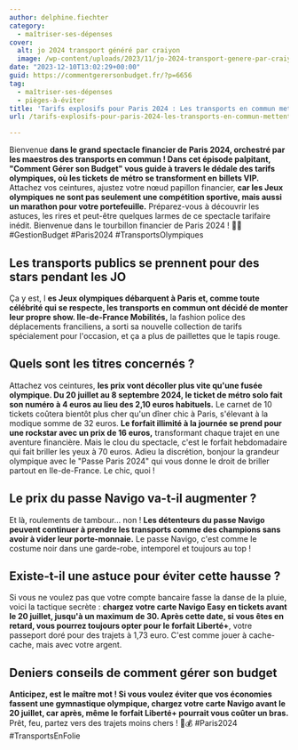```yaml
---
author: delphine.fiechter
category:
  - maîtriser-ses-dépenses
cover:
  alt: jo 2024 transport généré par craiyon
  image: /wp-content/uploads/2023/11/jo-2024-transport-genere-par-craiyon.png
date: "2023-12-10T13:02:29+00:00"
guid: https://commentgerersonbudget.fr/?p=6656
tag:
  - maîtriser-ses-dépenses
  - pièges-à-éviter
title: 'Tarifs explosifs pour Paris 2024 : Les transports en commun mettent le feu aux poudres pendant les JO 2024 !'
url: /tarifs-explosifs-pour-paris-2024-les-transports-en-commun-mettent-le-feu-aux-poudres-pendant-les-jo-2024/

---
```

Bienvenue **dans le grand spectacle financier de Paris 2024, orchestré par les maestros des transports en commun ! Dans cet épisode palpitant, "Comment Gérer son Budget" vous guide à travers le dédale des tarifs olympiques, où les tickets de métro se transforment en billets VIP.** Attachez vos ceintures, ajustez votre nœud papillon financier, **car les Jeux olympiques ne sont pas seulement une compétition sportive, mais aussi un marathon pour votre portefeuille.** Préparez-vous à découvrir les astuces, les rires et peut-être quelques larmes de ce spectacle tarifaire inédit. Bienvenue dans le tourbillon financier de Paris 2024 ! 💸🎉 #GestionBudget #Paris2024 #TransportsOlympiques

## **Les transports publics se prennent pour des stars pendant les JO**

Ça y est, l **es Jeux olympiques débarquent à Paris et, comme toute célébrité qui se respecte, les transports en commun ont décidé de monter leur propre show. Ile-de-France Mobilités,** la fashion police des déplacements franciliens, a sorti sa nouvelle collection de tarifs spécialement pour l'occasion, et ça a plus de paillettes que le tapis rouge.

## **Quels sont les titres concernés ?**

Attachez vos ceintures, **les prix vont décoller plus vite qu'une fusée olympique. Du 20 juillet au 8 septembre 2024, le ticket de métro solo fait son numéro à 4 euros au lieu des 2,10 euros habituels.** Le carnet de 10 tickets coûtera bientôt plus cher qu'un dîner chic à Paris, s'élevant à la modique somme de 32 euros. **Le forfait illimité à la journée se prend pour une rockstar avec un prix de 16 euros,** transformant chaque trajet en une aventure financière. Mais le clou du spectacle, c'est le forfait hebdomadaire qui fait briller les yeux à 70 euros. Adieu la discrétion, bonjour la grandeur olympique avec le "Passe Paris 2024" qui vous donne le droit de briller partout en Ile-de-France. Le chic, quoi !

## **Le prix du passe Navigo va-t-il augmenter ?**

Et là, roulements de tambour... non ! **Les détenteurs du passe Navigo peuvent continuer à prendre les transports comme des champions sans avoir à vider leur porte-monnaie.** Le passe Navigo, c'est comme le costume noir dans une garde-robe, intemporel et toujours au top !

## **Existe-t-il une astuce pour éviter cette hausse ?**

Si vous ne voulez pas que votre compte bancaire fasse la danse de la pluie, voici la tactique secrète : **chargez votre carte Navigo Easy en tickets avant le 20 juillet, jusqu'à un maximum de 30. Après cette date, si vous êtes en retard, vous pourrez toujours opter pour le forfait Liberté+**, votre passeport doré pour des trajets à 1,73 euro. C'est comme jouer à cache-cache, mais avec votre argent.

## **Deniers conseils de comment gérer son budget**

**Anticipez, est le maître mot ! Si vous voulez éviter que vos économies fassent une gymnastique olympique, chargez votre carte Navigo avant le 20 juillet, car après, même le forfait Liberté+ pourrait vous coûter un bras.** Prêt, feu, partez vers des trajets moins chers ! 🚀💰 #Paris2024 #TransportsEnFolie
